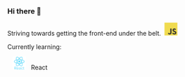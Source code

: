 ### Hi there 👋  

Striving towards getting the front-end under the belt.&nbsp;&nbsp;<img src="https://raw.githubusercontent.com/devicons/devicon/master/icons/javascript/javascript-original.svg" alt="javascript" width="30" height="30"/>     

Currently learning:


&nbsp;&nbsp;&nbsp;<img src="https://raw.githubusercontent.com/devicons/devicon/master/icons/react/react-original-wordmark.svg" alt="react" width="30" height="30"/>&nbsp;&nbsp;&nbsp;React
